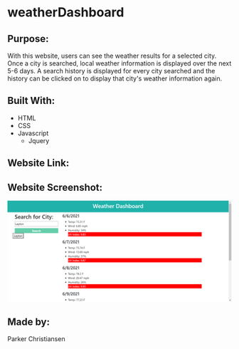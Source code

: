 # weatherDashboard

## Purpose:
With this website, users can see the weather results for a selected city. Once a city is searched, local weather information is displayed over the next 5-6 days. A search history is displayed for every city searched and the history can be clicked on to display that city's weather information again.

## Built With:
* HTML
* CSS
* Javascript
    - Jquery

## Website Link:


## Website Screenshot:
![Website Image](/assets/screenshot/Capture.PNG)

## Made by:
Parker Christiansen